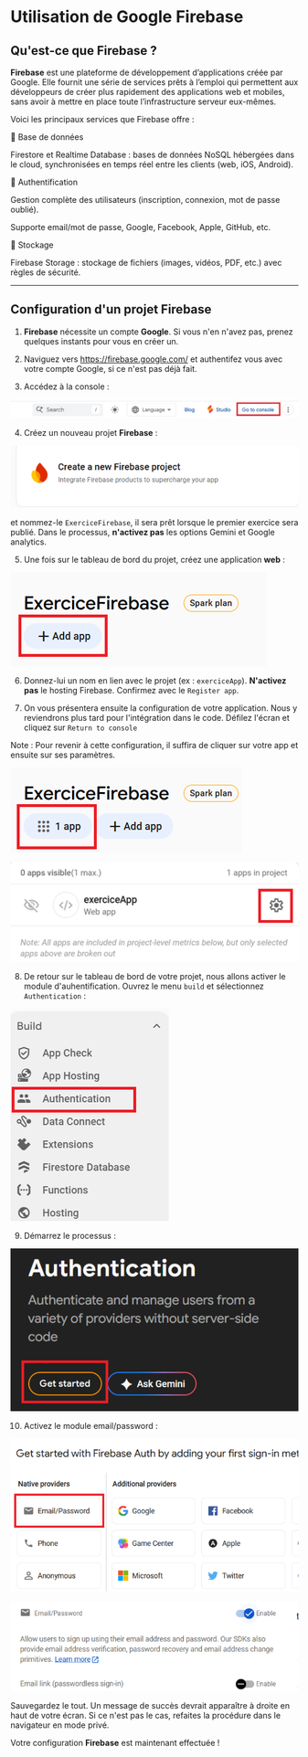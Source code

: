 # Utilisation de Google Firebase

## Qu'est-ce que Firebase ?

**Firebase** est une plateforme de développement d’applications créée par Google. Elle fournit une série de services prêts à l’emploi qui permettent aux développeurs de créer plus rapidement des applications web et mobiles, sans avoir à mettre en place toute l’infrastructure serveur eux-mêmes.

Voici les principaux services que Firebase offre :

🔹 Base de données

Firestore et Realtime Database : bases de données NoSQL hébergées dans le cloud, synchronisées en temps réel entre les clients (web, iOS, Android).

🔹 Authentification

Gestion complète des utilisateurs (inscription, connexion, mot de passe oublié).

Supporte email/mot de passe, Google, Facebook, Apple, GitHub, etc.

🔹 Stockage

Firebase Storage : stockage de fichiers (images, vidéos, PDF, etc.) avec règles de sécurité.

---

## Configuration d'un projet Firebase

1. **Firebase** nécessite un compte **Google**. Si vous n'en n'avez pas, prenez quelques instants pour vous en créer un.

2. Naviguez vers https://firebase.google.com/ et authentifez vous avec votre compte Google, si ce n'est pas déjà fait.

3. Accédez à la console :

![Console](/img/console.png)

4. Créez un nouveau projet **Firebase** :

![Project](/img/project.png)

et nommez-le `ExerciceFirebase`, il sera prêt lorsque le premier exercice sera publié. Dans le processus, **n'activez pas** les options Gemini et Google analytics.

5. Une fois sur le tableau de bord du projet, créez une application **web** :

![App](/img/app.png)

6. Donnez-lui un nom en lien avec le projet (ex : `exerciceApp`). **N'activez pas** le hosting Firebase. Confirmez avec le `Register app`.

7. On vous présentera ensuite la configuration de votre application. Nous y reviendrons plus tard pour l'intégration dans le code. Défilez l'écran et cliquez sur `Return to console`

Note : Pour revenir à cette configuration, il suffira de cliquer sur votre app et ensuite sur ses paramètres.

![App available](/img/app_available.png)

![Settings](/img/settings.png)

8. De retour sur le tableau de bord de votre projet, nous allons activer le module d'auhentification. Ouvrez le menu `build` et sélectionnez `Authentication` :

![Authentication](/img/authentication.png)

9. Démarrez le processus :

![Started](/img/started.png)

10. Activez le module email/password :

![EmailPassword](/img/emailpassword.png)

![EmailPasswordEnabled](/img/emailpassword_enabled.png)

Sauvegardez le tout. Un message de succès devrait apparaître à droite en haut de votre écran. Si ce n'est pas le cas, refaites la procédure dans le navigateur en mode privé.

Votre configuration **Firebase** est maintenant effectuée !
